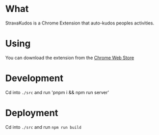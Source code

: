 # What
StravaKudos is a Chrome Extension that auto-kudos peoples activities.

# Using
You can download the extension from the [Chrome Web Store](https://chrome.google.com/webstore/detail/strava-kudos/fmgpfcolhjopnnbklpambicfacbbhbac)

# Development
Cd into `./src` and run 'pnpm i && npm run server'

# Deployment
Cd into `./src` and run `npm run build`

